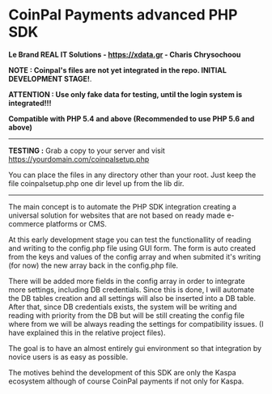 # CoinPal Payments advanced PHP SDK
**Le Brand REAL IT Solutions - https://xdata.gr - Charis Chrysochoou**

**NOTE : Coinpal's files are not yet integrated in the repo. INITIAL DEVELOPMENT STAGE!**.

**ATTENTION : Use only fake data for testing, until the login system is integrated!!!**

**Compatible with PHP 5.4 and above (Recommended to use PHP 5.6 and above)**

-----

**TESTING :**
Grab a copy to your server and visit https://yourdomain.com/coinpalsetup.php

You can place the files in any directory other than your root. Just keep the file coinpalsetup.php one dir level up from the lib dir.

-----

The main concept is to automate the PHP SDK integration creating a universal solution for websites that are not based on ready made e-commerce platforms or CMS. 

At this early development stage you can test the functionallity of reading and writing to the config.php file using GUI form. The form is auto created from the keys and values of the config array and when submited it's writing (for now) the new array back in the config.php file.

There will be added more fields in the config array in order to integrate more settings, including DB credentials. Since this is done, I will automate the DB tables creation and all settings will also be inserted into a DB table. After that, since DB credentials exists, the system will be writing and reading with priority from the DB but will be still creating the config file where from we will be always reading the settings for compatibility issues. (I have explained this in the relative project files).

The goal is to have an almost entirely gui environment so that integration by novice users is as easy as possible.

The motives behind the development of this SDK are only the Kaspa ecosystem although of course CoinPal payments if not only for Kaspa.
